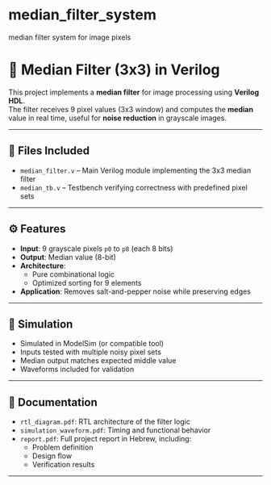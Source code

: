 # median_filter_system
median filter system for  image pixels

# 🧮 Median Filter (3x3) in Verilog

This project implements a **median filter** for image processing using **Verilog HDL**.  
The filter receives 9 pixel values (3x3 window) and computes the **median** value in real time, useful for **noise reduction** in grayscale images.

---

## 📁 Files Included

- `median_filter.v` – Main Verilog module implementing the 3x3 median filter
- `median_tb.v` – Testbench verifying correctness with predefined pixel sets



---

## ⚙️ Features

- **Input**: 9 grayscale pixels `p0` to `p8` (each 8 bits)
- **Output**: Median value (8-bit)
- **Architecture**:
  - Pure combinational logic
  - Optimized sorting for 9 elements
- **Application**: Removes salt-and-pepper noise while preserving edges

---

## 🧪 Simulation

- Simulated in ModelSim (or compatible tool)
- Inputs tested with multiple noisy pixel sets
- Median output matches expected middle value
- Waveforms included for validation

---

## 📎 Documentation

- `rtl_diagram.pdf`: RTL architecture of the filter logic
- `simulation_waveform.pdf`: Timing and functional behavior
- `report.pdf`: Full project report in Hebrew, including:
  - Problem definition
  - Design flow
  - Verification results

---


